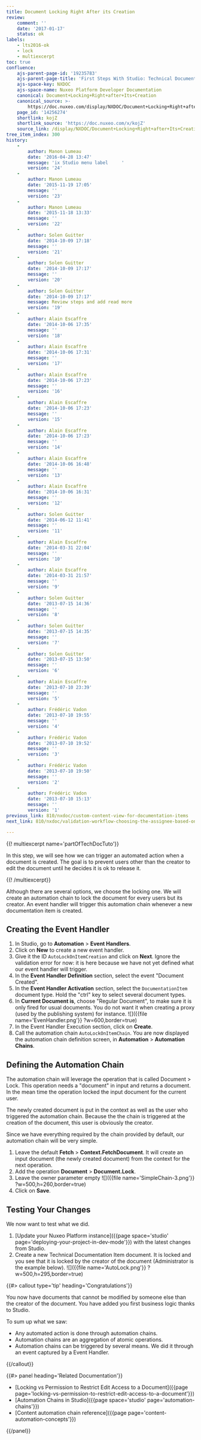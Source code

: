 ```yaml
---
title: Document Locking Right After its Creation
review:
    comment: ''
    date: '2017-01-17'
    status: ok
labels:
    - lts2016-ok
    - lock
    - multiexcerpt
toc: true
confluence:
    ajs-parent-page-id: '19235783'
    ajs-parent-page-title: 'First Steps With Studio: Technical Documentation Tutorial'
    ajs-space-key: NXDOC
    ajs-space-name: Nuxeo Platform Developer Documentation
    canonical: Document+Locking+Right+after+Its+Creation
    canonical_source: >-
        https://doc.nuxeo.com/display/NXDOC/Document+Locking+Right+after+Its+Creation
    page_id: '14256274'
    shortlink: kojZ
    shortlink_source: 'https://doc.nuxeo.com/x/kojZ'
    source_link: /display/NXDOC/Document+Locking+Right+after+Its+Creation
tree_item_index: 300
history:
    -
        author: Manon Lumeau
        date: '2016-04-28 13:47'
        message: 'ix Studio menu label     '
        version: '24'
    -
        author: Manon Lumeau
        date: '2015-11-19 17:05'
        message: ''
        version: '23'
    -
        author: Manon Lumeau
        date: '2015-11-18 13:33'
        message: ''
        version: '22'
    -
        author: Solen Guitter
        date: '2014-10-09 17:18'
        message: ''
        version: '21'
    -
        author: Solen Guitter
        date: '2014-10-09 17:17'
        message: ''
        version: '20'
    -
        author: Solen Guitter
        date: '2014-10-09 17:17'
        message: Review steps and add read more
        version: '19'
    -
        author: Alain Escaffre
        date: '2014-10-06 17:35'
        message: ''
        version: '18'
    -
        author: Alain Escaffre
        date: '2014-10-06 17:31'
        message: ''
        version: '17'
    -
        author: Alain Escaffre
        date: '2014-10-06 17:23'
        message: ''
        version: '16'
    -
        author: Alain Escaffre
        date: '2014-10-06 17:23'
        message: ''
        version: '15'
    -
        author: Alain Escaffre
        date: '2014-10-06 17:23'
        message: ''
        version: '14'
    -
        author: Alain Escaffre
        date: '2014-10-06 16:48'
        message: ''
        version: '13'
    -
        author: Alain Escaffre
        date: '2014-10-06 16:31'
        message: ''
        version: '12'
    -
        author: Solen Guitter
        date: '2014-06-12 11:41'
        message: ''
        version: '11'
    -
        author: Alain Escaffre
        date: '2014-03-31 22:04'
        message: ''
        version: '10'
    -
        author: Alain Escaffre
        date: '2014-03-31 21:57'
        message: ''
        version: '9'
    -
        author: Solen Guitter
        date: '2013-07-15 14:36'
        message: ''
        version: '8'
    -
        author: Solen Guitter
        date: '2013-07-15 14:35'
        message: ''
        version: '7'
    -
        author: Solen Guitter
        date: '2013-07-15 13:50'
        message: ''
        version: '6'
    -
        author: Alain Escaffre
        date: '2013-07-10 23:39'
        message: ''
        version: '5'
    -
        author: Frédéric Vadon
        date: '2013-07-10 19:55'
        message: ''
        version: '4'
    -
        author: Frédéric Vadon
        date: '2013-07-10 19:52'
        message: ''
        version: '3'
    -
        author: Frédéric Vadon
        date: '2013-07-10 19:50'
        message: ''
        version: '2'
    -
        author: Frédéric Vadon
        date: '2013-07-10 15:13'
        message: ''
        version: '1'
previous_link: 810/nxdoc/custom-content-view-for-documentation-items
next_link: 810/nxdoc/validation-workflow-choosing-the-assignee-based-on-a-metadata

---
```

{{! multiexcerpt name='partOfTechDocTuto'}}

In this step, we will see how we can trigger an automated action when a document is created. The goal is to prevent users other than the creator to edit the document until he decides it is ok to release it.

{{! /multiexcerpt}}

Although there are several options, we choose the locking one. We will create an automation chain to lock the document for every users but its creator. An event handler will trigger this automation chain whenever a new documentation item is created.

## Creating the Event Handler

1.  In Studio, go to **Automation** > **Event Handlers**.
2.  Click on **New** to create a new event handler.
3.  Give it the ID `AutoLockOnItemCreation` and click on **Next**.
    Ignore the validation error for now: it is here because we have not yet defined what our event handler will trigger.
4.  In the **Event Handler Definition** section, select the event "Document Created".
5.  In the **Event Handler Activation** section, select the `DocumentationItem` document type.
    Hold the "ctrl" key to select several document types.
6.  In **Current Document is**, choose "Regular Document", to make sure it is only fired for usual documents. You do not want it when creating a proxy (used by the publishing system) for instance.
    ![]({{file name='EvenHandler.png'}} ?w=600,border=true)
7.  In the Event Handler Execution section, click on **Create**.
8.  Call the automation chain `AutoLockOnItemChain`.
    You are now displayed the automation chain definition screen, in **Automation** > **Automation Chains**.

## Defining the Automation Chain

The automation chain will leverage the operation that is called Document > Lock. This operation needs a "document" in input and returns a document. In the mean time the operation locked the input document for the current user.

The newly created document is put in the context as well as the user who triggered the automation chain. Because the the chain is triggered at the creation of the document, this user is obviously the creator.

Since we have everything required by the chain provided by default, our automation chain will be very simple.

1.  Leave the default **Fetch** > **Context.FetchDocument**.
    It will create an input document (the newly created document) from the context for the next operation.
2.  Add the operation **Document** > **Document.Lock**.
3.  Leave the owner parameter empty
    ![]({{file name='SimpleChain-3.png'}} ?w=500,h=260,border=true)
4.  Click on **Save**.

## Testing Your Changes

We now want to test what we did.

1.  [Update your Nuxeo Platform instance]({{page space='studio' page='deploying-your-project-in-dev-mode'}}) with the latest changes from Studio.
2.  Create a new Technical Documentation Item document.
    It is locked and you see that it is locked by the creator of the document (Administrator is the example below).
    ![]({{file name='AutoLock.png'}} ?w=500,h=295,border=true)

{{#> callout type='tip' heading='Congratulations'}}

You now have documents that cannot be modified by someone else than the creator of the document. You have added you first business logic thanks to Studio.

To sum up what we saw:

*   Any automated action is done through automation chains.
*   Automation chains are an aggregation of atomic operations.
*   Automation chains can be triggered by several means. We did it through an event captured by a Event Handler.

{{/callout}}

<div class="row" data-equalizer data-equalize-on="medium"><div class="column medium-6">{{#> panel heading='Related Documentation'}}

- [Locking vs Permission to Restrict Edit Access to a Document]({{page page='locking-vs-permission-to-restrict-edit-access-to-a-document'}})
- [Automation Chains in Studio]({{page space='studio' page='automation-chains'}})
- [Content automation chain reference]({{page page='content-automation-concepts'}})

{{/panel}}</div><div class="column medium-6">

&nbsp;

</div></div>
